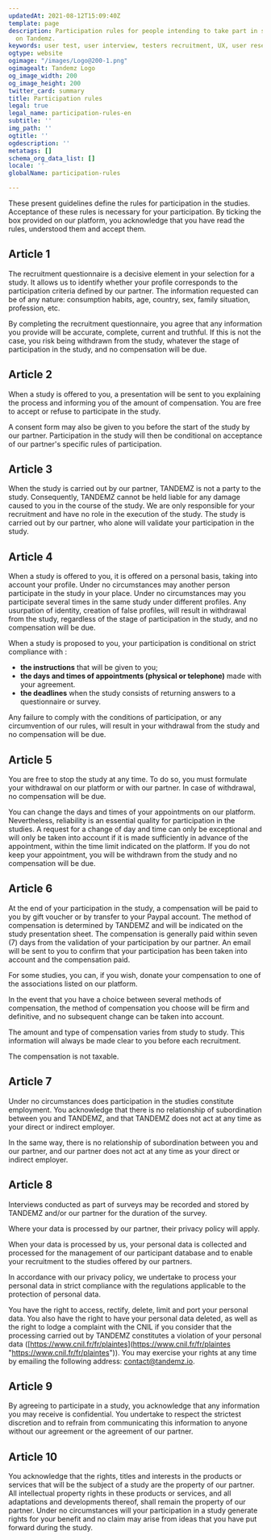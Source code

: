```yaml
---
updatedAt: 2021-08-12T15:09:40Z
template: page
description: Participation rules for people intending to take part in studies hosted
  on Tandemz.
keywords: user test, user interview, testers recruitment, UX, user research, panel
ogtype: website
ogimage: "/images/Logo@200-1.png"
ogimagealt: Tandemz Logo
og_image_width: 200
og_image_height: 200
twitter_card: summary
title: Participation rules
legal: true
legal_name: participation-rules-en
subtitle: ''
img_path: ''
ogtitle: ''
ogdescription: ''
metatags: []
schema_org_data_list: []
locale: ''
globalName: participation-rules

---
```

These present guidelines define the rules for participation in the studies. Acceptance of these rules is necessary for your participation. By ticking the box provided on our platform, you acknowledge that you have read the rules, understood them and accept them.

## Article 1

The recruitment questionnaire is a decisive element in your selection for a study. It allows us to identify whether your profile corresponds to the participation criteria defined by our partner. The information requested can be of any nature: consumption habits, age, country, sex, family situation, profession, etc.

By completing the recruitment questionnaire, you agree that any information you provide will be accurate, complete, current and truthful. If this is not the case, you risk being withdrawn from the study, whatever the stage of participation in the study, and no compensation will be due.

## Article 2

When a study is offered to you, a presentation will be sent to you explaining the process and informing you of the amount of compensation. You are free to accept or refuse to participate in the study.

A consent form may also be given to you before the start of the study by our partner. Participation in the study will then be conditional on acceptance of our partner's specific rules of participation.

## Article 3

When the study is carried out by our partner, TANDEMZ is not a party to the study. Consequently, TANDEMZ cannot be held liable for any damage caused to you in the course of the study. We are only responsible for your recruitment and have no role in the execution of the study. The study is carried out by our partner, who alone will validate your participation in the study.

## Article 4

When a study is offered to you, it is offered on a personal basis, taking into account your profile. Under no circumstances may another person participate in the study in your place. Under no circumstances may you participate several times in the same study under different profiles. Any usurpation of identity, creation of false profiles, will result in withdrawal from the study, regardless of the stage of participation in the study, and no compensation will be due.

When a study is proposed to you, your participation is conditional on strict compliance with :

* **the instructions** that will be given to you;
* **the days and times of appointments (physical or telephone)** made with your agreement.
* **the deadlines** when the study consists of returning answers to a questionnaire or survey.

Any failure to comply with the conditions of participation, or any circumvention of our rules, will result in your withdrawal from the study and no compensation will be due.

## Article 5

You are free to stop the study at any time. To do so, you must formulate your withdrawal on our platform or with our partner. In case of withdrawal, no compensation will be due.

You can change the days and times of your appointments on our platform. Nevertheless, reliability is an essential quality for participation in the studies. A request for a change of day and time can only be exceptional and will only be taken into account if it is made sufficiently in advance of the appointment, within the time limit indicated on the platform. If you do not keep your appointment, you will be withdrawn from the study and no compensation will be due.

## Article 6

At the end of your participation in the study, a compensation will be paid to you by gift voucher or by transfer to your Paypal account. The method of compensation is determined by TANDEMZ and will be indicated on the study presentation sheet. The compensation is generally paid within seven (7) days from the validation of your participation by our partner. An email will be sent to you to confirm that your participation has been taken into account and the compensation paid.

For some studies, you can, if you wish, donate your compensation to one of the associations listed on our platform.

In the event that you have a choice between several methods of compensation, the method of compensation you choose will be firm and definitive, and no subsequent change can be taken into account.

The amount and type of compensation varies from study to study. This information will always be made clear to you before each recruitment.

The compensation is not taxable.

## Article 7

Under no circumstances does participation in the studies constitute employment. You acknowledge that there is no relationship of subordination between you and TANDEMZ, and that TANDEMZ does not act at any time as your direct or indirect employer.

In the same way, there is no relationship of subordination between you and our partner, and our partner does not act at any time as your direct or indirect employer.

## Article 8

Interviews conducted as part of surveys may be recorded and stored by TANDEMZ and/or our partner for the duration of the survey.

Where your data is processed by our partner, their privacy policy will apply.

When your data is processed by us, your personal data is collected and processed for the management of our participant database and to enable your recruitment to the studies offered by our partners.

In accordance with our privacy policy, we undertake to process your personal data in strict compliance with the regulations applicable to the protection of personal data.

You have the right to access, rectify, delete, limit and port your personal data. You also have the right to have your personal data deleted, as well as the right to lodge a complaint with the CNIL if you consider that the processing carried out by TANDEMZ constitutes a violation of your personal data ([https://www.cnil.fr/fr/plaintes](https://www.cnil.fr/fr/plaintes "https://www.cnil.fr/fr/plaintes")). You may exercise your rights at any time by emailing the following address: contact@tandemz.io.

## Article 9

By agreeing to participate in a study, you acknowledge that any information you may receive is confidential. You undertake to respect the strictest discretion and to refrain from communicating this information to anyone without our agreement or the agreement of our partner.

## Article 10

You acknowledge that the rights, titles and interests in the products or services that will be the subject of a study are the property of our partner. All intellectual property rights in these products or services, and all adaptations and developments thereof, shall remain the property of our partner. Under no circumstances will your participation in a study generate rights for your benefit and no claim may arise from ideas that you have put forward during the study.